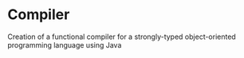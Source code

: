 # Compiler

Creation of a functional compiler for a strongly-typed object-oriented programming language using Java
